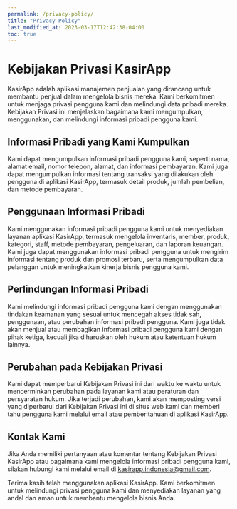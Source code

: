 ```yaml
---
permalink: /privacy-policy/
title: "Privacy Policy"
last_modified_at: 2023-03-17T12:42:38-04:00
toc: true
---
```

# Kebijakan Privasi KasirApp

KasirApp adalah aplikasi manajemen penjualan yang dirancang untuk membantu penjual dalam mengelola bisnis mereka. Kami berkomitmen untuk menjaga privasi pengguna kami dan melindungi data pribadi mereka. Kebijakan Privasi ini menjelaskan bagaimana kami mengumpulkan, menggunakan, dan melindungi informasi pribadi pengguna kami.

## Informasi Pribadi yang Kami Kumpulkan

Kami dapat mengumpulkan informasi pribadi pengguna kami, seperti nama, alamat email, nomor telepon, alamat, dan informasi pembayaran. Kami juga dapat mengumpulkan informasi tentang transaksi yang dilakukan oleh pengguna di aplikasi KasirApp, termasuk detail produk, jumlah pembelian, dan metode pembayaran.

## Penggunaan Informasi Pribadi

Kami menggunakan informasi pribadi pengguna kami untuk menyediakan layanan aplikasi KasirApp, termasuk mengelola inventaris, member, produk, kategori, staff, metode pembayaran, pengeluaran, dan laporan keuangan. Kami juga dapat menggunakan informasi pribadi pengguna untuk mengirim informasi tentang produk dan promosi terbaru, serta mengumpulkan data pelanggan untuk meningkatkan kinerja bisnis pengguna kami.

## Perlindungan Informasi Pribadi

Kami melindungi informasi pribadi pengguna kami dengan menggunakan tindakan keamanan yang sesuai untuk mencegah akses tidak sah, penggunaan, atau perubahan informasi pribadi pengguna. Kami juga tidak akan menjual atau membagikan informasi pribadi pengguna kami dengan pihak ketiga, kecuali jika diharuskan oleh hukum atau ketentuan hukum lainnya.

## Perubahan pada Kebijakan Privasi

Kami dapat memperbarui Kebijakan Privasi ini dari waktu ke waktu untuk mencerminkan perubahan pada layanan kami atau peraturan dan persyaratan hukum. Jika terjadi perubahan, kami akan memposting versi yang diperbarui dari Kebijakan Privasi ini di situs web kami dan memberi tahu pengguna kami melalui email atau pemberitahuan di aplikasi KasirApp.

## Kontak Kami

Jika Anda memiliki pertanyaan atau komentar tentang Kebijakan Privasi KasirApp atau bagaimana kami mengelola informasi pribadi pengguna kami, silakan hubungi kami melalui email di kasirapp.indonesia@gmail.com.

Terima kasih telah menggunakan aplikasi KasirApp. Kami berkomitmen untuk melindungi privasi pengguna kami dan menyediakan layanan yang andal dan aman untuk membantu mengelola bisnis Anda.
